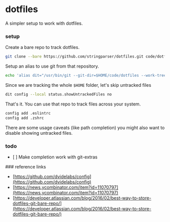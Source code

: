 # dotfiles

A simpler setup to work with dotfiles.

### setup

Create a bare repo to track dotfiles.

```sh
git clone --bare https://github.com/stringparser/dotfiles.git code/dotfiles
```

Setup an alias to use git from that repository.

```sh
echo 'alias dit="/usr/bin/git --git-dir=$HOME/code/dotfiles --work-tree=$HOME"' >> $HOME/.zshrc
```

Since we are tracking the whole `$HOME` folder, let's skip untracked files

```sh
dit config --local status.showUntrackedFiles no
```

That's it. You can use that repo to track files across your system.

```sh
config add .eslintrc
config add .zshrc
```

There are some usage caveats (like path completion) you might also want to disable showing untracked files.

### todo

- [ ] Make completion work with git-extras


### reference links

- [https://github.com/dvidelabs/config](https://github.com/dvidelabs/config)
- [https://news.ycombinator.com/item?id=11070797](https://news.ycombinator.com/item?id=11070797)
- [https://developer.atlassian.com/blog/2016/02/best-way-to-store-dotfiles-git-bare-repo/](https://developer.atlassian.com/blog/2016/02/best-way-to-store-dotfiles-git-bare-repo/)
